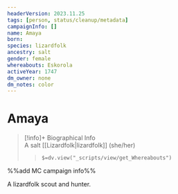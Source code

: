 ```yaml
---
headerVersion: 2023.11.25
tags: [person, status/cleanup/metadata]
campaignInfo: []
name: Amaya
born:
species: lizardfolk
ancestry: salt
gender: female
whereabouts: Eskorola
activeYear: 1747
dm_owner: none
dm_notes: color
---
```

# Amaya
>[!info]+ Biographical Info  
> A salt [[Lizardfolk|lizardfolk]] (she/her)  
>> `$=dv.view("_scripts/view/get_Whereabouts")`

%%add MC campaign info%%

A lizardfolk scout and hunter.